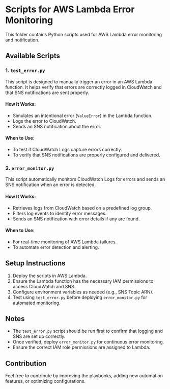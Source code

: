 # Scripts for AWS Lambda Error Monitoring

This folder contains Python scripts used for AWS Lambda error monitoring and notification.

## Available Scripts

### 1. `test_error.py`
This script is designed to manually trigger an error in an AWS Lambda function. It helps verify that errors are correctly logged in CloudWatch and that SNS notifications are sent properly.

#### How It Works:
- Simulates an intentional error (`ValueError`) in the Lambda function.
- Logs the error to CloudWatch.
- Sends an SNS notification about the error.

#### When to Use:
- To test if CloudWatch Logs capture errors correctly.
- To verify that SNS notifications are properly configured and delivered.

### 2. `error_monitor.py`
This script automatically monitors CloudWatch Logs for errors and sends an SNS notification when an error is detected.

#### How It Works:
- Retrieves logs from CloudWatch based on a predefined log group.
- Filters log events to identify error messages.
- Sends an SNS notification with error details if any are found.

#### When to Use:
- For real-time monitoring of AWS Lambda failures.
- To automate error detection and alerting.

## Setup Instructions
1. Deploy the scripts in AWS Lambda.
2. Ensure the Lambda function has the necessary IAM permissions to access CloudWatch and SNS.
3. Configure environment variables as needed (e.g., SNS Topic ARN).
4. Test using `test_error.py` before deploying `error_monitor.py` for automated monitoring.

## Notes
- The `test_error.py` script should be run first to confirm that logging and SNS are set up correctly.
- Once verified, deploy `error_monitor.py` for continuous error monitoring.
- Ensure the correct IAM role permissions are assigned to Lambda.

## Contribution
Feel free to contribute by improving the playbooks, adding new automation features, or optimizing configurations.
